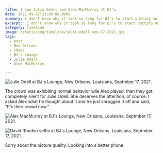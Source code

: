 ```yaml
---
title: I saw Julie Odell and Alex MacMurray at BJ's.
date: 2021-09-17T21:00:00.000Z
summary: I don't know why it took so long for BJ's to start putting on shows in the yard.
excerpt:  I don't know why it took so long for BJ's to start putting on shows in the yard.
category: timeline
image: /static/img/timeline/julie-odell-sep-17-2021.jpg
tags:
  - post
  - New Orleans
  - shows
  - BJ's Lounge
  - Julie Odell
  - Alex MacMurray

---
```


![Julie Odell at BJ's Lounge, New Orleans, Louisiana, Septmber 17, 2021.](/static/img/timeline/julie-odell-sep-17-2021.jpg "Julie Odell at BJ's Lounge, New Orleans, Louisiana, Septmber 17, 2021.")

The crowd was exhibiting normal behavior wile Alex played, then they got completely silent for Julie Odell. She deserves the attention, of course. I asked Alex what he thought about it and he just shrugged it off and said, "It's their crowd now." 

![Alex MacMurray at BJ's Lounge, New Orleans, Louisiana, Septmber 17, 2021.](/static/img/timeline/alex-macmurray-sep-17-2021.jpg "Julie Alex MacMurray at BJ's Lounge, New Orleans, Louisiana, Septmber 17, 2021.")

![David Rhoden selfie at BJ's Lounge, New Orleans, Louisiana, Septmber 17, 2021.](/static/img/timeline/alex-macmurray-sep-17-2021.jpg "David Rhoden selfie at BJ's Lounge, New Orleans, Louisiana, Septmber 17, 2021.")

Sorry about the picture quality. Looking into a better phone.